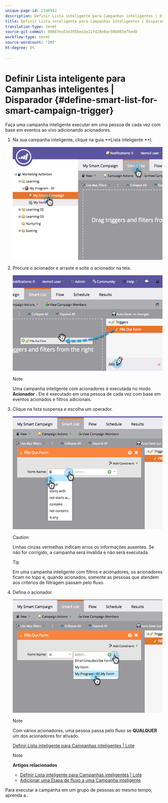 ```yaml
---
unique-page-id: 1146942
description: Definir Lista inteligente para Campanhas inteligentes | Disparador - Documentos do Marketing - Documentação do produto
title: Definir Lista inteligente para Campanhas inteligentes | Disparador
translation-type: tm+mt
source-git-commit: 00887ea53e395bea3a11fd28e0ac98b085ef6ed8
workflow-type: tm+mt
source-wordcount: '207'
ht-degree: 0%

---
```



# Definir Lista inteligente para Campanhas inteligentes | Disparador {#define-smart-list-for-smart-campaign-trigger}

Faça uma campanha inteligente executar em uma pessoa de cada vez com base em eventos ao vivo adicionando acionadores.

1. Na sua campanha inteligente, clique na guia **Lista inteligente **I.

   ![](assets/image2014-9-19-16-3a22-3a55.png)

1. Procure o acionador e arraste e solte o acionador na tela.

   ![](assets/image2014-9-19-16-3a23-3a24.png)

   >[!NOTE]
   >
   >Uma campanha inteligente com acionadores é executada no modo **Acionador** . Ele é executado em uma pessoa de cada vez com base em eventos acionados e filtros adicionais.

1. Clique na lista suspensa e escolha um operador.

   ![](assets/image2014-9-19-16-3a23-3a29.png)

   >[!CAUTION]
   >
   >Linhas cinzas vermelhas indicam erros ou informações ausentes. Se não for corrigido, a campanha será inválida e não será executada.

   >[!TIP]
   >
   >Em uma campanha inteligente com filtros e acionadores, os acionadores ficam no topo e, quando acionados, somente as pessoas que atendem aos critérios de filtragem passam pelo fluxo.

1. Defina o acionador.

   ![](assets/image2014-9-19-16-3a24-3a36.png)

   >[!NOTE]
   >
   >Com vários acionadores, uma pessoa passa pelo fluxo se **QUALQUER** um dos acionadores for ativado.

   [Definir Lista inteligente para Campanhas inteligentes | Lote](define-smart-list-for-smart-campaign-batch.md)

   >[!NOTE]
   >
   >**Artigos relacionados**
   >
   >    
   >    
   >    * [Definir Lista inteligente para Campanhas inteligentes | Lote](define-smart-list-for-smart-campaign-batch.md)
   >    * [Adicionar uma Etapa de fluxo a uma Campanha inteligente](../../../../product-docs/core-marketo-concepts/smart-campaigns/flow-actions/add-a-flow-step-to-a-smart-campaign.md)


Para executar a campanha em um grupo de pessoas ao mesmo tempo, aprenda a .